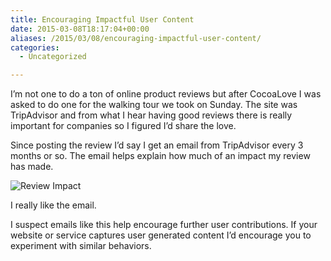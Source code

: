 ```yaml
---
title: Encouraging Impactful User Content
date: 2015-03-08T18:17:04+00:00
aliases: /2015/03/08/encouraging-impactful-user-content/
categories:
  - Uncategorized

---
```

I&#8217;m not one to do a ton of online product reviews but after CocoaLove I was asked to do one for the walking tour we took on Sunday. The site was TripAdvisor and from what I hear having good reviews there is really important for companies so I figured I&#8217;d share the love.

Since posting the review I&#8217;d say I get an email from TripAdvisor every 3 months or so. The email helps explain how much of an impact my review has made.

![Review Impact][1]

I really like the email.

I suspect emails like this help encourage further user contributions. If your website or service captures user generated content I&#8217;d encourage you to experiment with similar behaviors.

 [1]: http://mikezornek.com/media/images/review-impact.png "Review Impact"